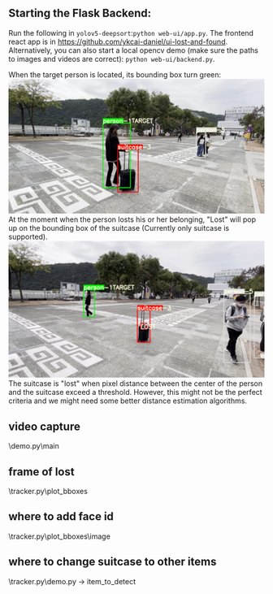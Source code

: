 ## Starting the Flask Backend: 
Run the following in `yolov5-deepsort`:`python web-ui/app.py`.
The frontend react app is in https://github.com/ykcai-daniel/ui-lost-and-found.
Alternatively, you can also start a local opencv demo (make sure the paths to images and videos are correct):
`python web-ui/backend.py`.

When the target person is located, its bounding box turn green:
![target.png](examples%2Ftarget.png)
At the moment when the person losts his or her belonging, "Lost" will
pop up on the bounding box of the suitcase (Currently only suitcase is supported).
![lost.PNG](examples%2Flost.PNG)The suitcase is "lost" when pixel distance between 
the center of the person and the suitcase exceed a threshold. However, this might not be the
perfect criteria and we might need some better distance estimation algorithms.

## video capture
\demo.py\main

## frame of lost 
\tracker.py\plot_bboxes

## where to add face id
\tracker.py\plot_bboxes\image

## where to change suitcase to other items
\tracker.py\demo.py -> item_to_detect